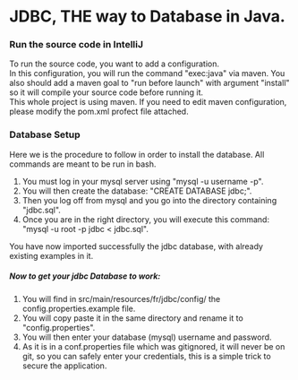 # JDBC, THE way to Database in Java.
### Run the source code in IntelliJ

To run the source code, you want to add a configuration.   
In this configuration, you will run the command "exec:java" via maven. You also should add a maven goal to "run before launch" with argument
"install" so it will compile your source code before running it.  
This whole project is using maven. If you need to edit maven configuration, please modify the pom.xml profect file
attached.

### Database Setup

Here we is the procedure to follow in order to install the database. All commands are meant to be run in bash.

<ol>
    <li>You must log in your mysql server using "mysql -u username -p".</li>
    <li>You will then create the database: "CREATE DATABASE jdbc;".</li>
    <li>Then you log off from mysql and you go into the directory containing "jdbc.sql".</li>
    <li>Once you are in the right directory, you will execute this command: "mysql -u root -p jdbc < jdbc.sql".</li>
</ol>
You have now imported successfully the jdbc database, with already existing examples in it.

##### Now to get your jdbc Database to work:

<ol>
    <li>You will find in src/main/resources/fr/jdbc/config/ the config.properties.example file.</li>
    <li>You will copy paste it in the same directory and rename it to "config.properties".</li>
    <li>You will then enter your database (mysql) username and password.</li>
    <li>As it is in a conf.properties file which was gitignored, it will never be on git, so you can safely enter your 
        credentials, this is a simple trick to secure the application.</li>
</ol>